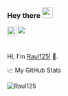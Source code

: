 ### Hey there <img src="https://media.giphy.com/media/hvRJCLFzcasrR4ia7z/giphy.gif" width="25px">
<a href="https://discord.gg/GHfaK8t">
  <img align="left" alt="Neon Discord" width="22px" src="https://raw.githubusercontent.com/peterthehan/peterthehan/master/assets/discord.svg" />
</a>

![](https://visitor-badge.glitch.me/badge?page_id=Raul125.Raul125)

<br />

Hi, I'm [Raul125!](https://neoncommunity.eu/) 🚀.

📈 My GitHub Stats

<p align="left"> <img src="https://github-readme-stats.vercel.app/api?username=Raul125&show_icons=true&theme=gotham" alt="Raul125" />




